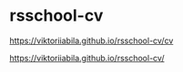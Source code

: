 # rsschool-cv
https://viktoriiabila.github.io/rsschool-cv/cv

https://viktoriiabila.github.io/rsschool-cv/
